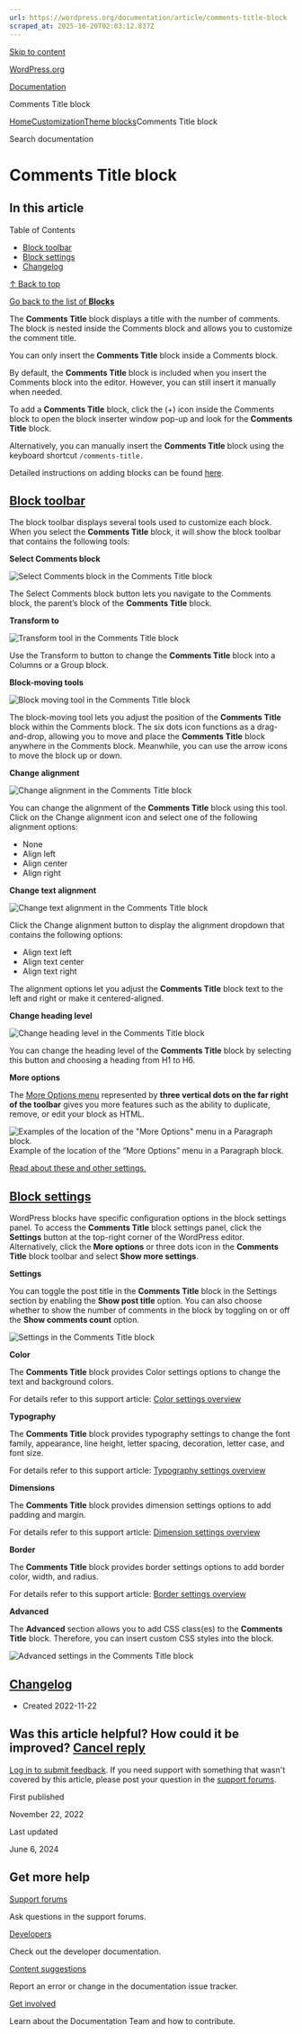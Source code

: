 ```yaml
---
url: https://wordpress.org/documentation/article/comments-title-block
scraped_at: 2025-10-20T02:03:12.837Z
---
```


[Skip to content](https://wordpress.org/documentation/article/comments-title-block/#wp--skip-link--target)

[WordPress.org](https://wordpress.org/)

[Documentation](https://wordpress.org/documentation)

Comments Title block

[Home](https://wordpress.org/documentation)[Customization](https://wordpress.org/documentation/customization/)[Theme blocks](https://wordpress.org/documentation/category/theme-blocks/)Comments Title block

Search documentation

# Comments Title block

## In this article

Table of Contents

- [Block toolbar](https://wordpress.org/documentation/article/comments-title-block/#block-toolbar)
- [Block settings](https://wordpress.org/documentation/article/comments-title-block/#block-settings)
- [Changelog](https://wordpress.org/documentation/article/comments-title-block/#changelog)

[↑ Back to top](https://wordpress.org/documentation/article/comments-title-block/#wp--skip-link--target)

[Go back to the list of **Blocks**](https://wordpress.org/documentation/article/blocks/)

The **Comments Title** block displays a title with the number of comments. The block is nested inside the Comments block and allows you to customize the comment title.

You can only insert the **Comments Title** block inside a Comments block.

By default, the **Comments Title** block is included when you insert the Comments block into the editor. However, you can still insert it manually when needed.

To add a **Comments Title** block, click the (+) icon inside the Comments block to open the block inserter window pop-up and look for the **Comments Title** block.

Alternatively, you can manually insert the **Comments Title** block using the keyboard shortcut `/comments-title.`

Detailed instructions on adding blocks can be found [here](https://wordpress.org/documentation/article/adding-a-new-block/).

## [Block toolbar](https://wordpress.org/documentation/article/comments-title-block/\#block-toolbar)

The block toolbar displays several tools used to customize each block. When you select the **Comments Title** block, it will show the block toolbar that contains the following tools:

**Select Comments block**

![Select Comments block in the Comments Title block](https://lh3.googleusercontent.com/bSSUWpinUMbrjP35BjPwc3dBvt_x6W8_vVx9m3MDQoWp-jgXsCHNabRuaewfsOT5KkDWvUT5rNLpdOdhgF9bqj_YTsyOr8C1vyMwAypzIEidL6rP25cXq9H41nmktJ0Q6nC2vb502OvLoQgQIfiFhT-SPaWeKG_OEMLVxg5kQuIO7ZOCIu-NGZd_15UxWQ)

The Select Comments block button lets you navigate to the Comments block, the parent’s block of the **Comments Title** block.

**Transform to**

![Transform tool in the Comments Title block](https://lh4.googleusercontent.com/mmzgKk2JFO60sZj6kFABH-XE-_IUC63DioAbgn-YMl1CajbLA-pXl_UCZBJjvsZFlirAhSTfL9G8uvuMpCTHh7gDMkp6fhQNE1jUTXbUxck9SqvkGj6YclQQZ1zQYTGRv2S1RSVrbBUOQoucPYfurd74AaIQWUp0PwnuYf5POWBeIK8bEJGjg9RtyuvhNg)

Use the Transform to button to change the **Comments Title** block into a Columns or a Group block.

**Block-moving tools**

![Block moving tool in the Comments Title block](https://lh6.googleusercontent.com/-rGJxTKBPVa3wPT4wis65FtoFHQ9_hHZmQILJC3Po3v0q6-XArf9OBD3nmCbXmC3FhVPvhurOnP1FfYokqoAHq8bByHlhLWgVuCm7eDfHadLa3q0PODjDMCGbwpd_gvWY1W6tgj0FwRE3HBvHCImg8igMixNT4MY6L4S_hmovfSnQ9Gs1EedfW3_earg5A)

The block-moving tool lets you adjust the position of the **Comments Title** block within the Comments block. The six dots icon functions as a drag-and-drop, allowing you to move and place the **Comments Title** block anywhere in the Comments block. Meanwhile, you can use the arrow icons to move the block up or down.

**Change alignment**

![Change alignment in the Comments Title block](https://lh4.googleusercontent.com/65Y581PNcDR7xk3hrbXYiRTNOokr-X7Ja50TlU1PS66VhNdZBrwWkbGwm2tT3_V3itPQR2C3ZuFS3ddt__OXH9LQtcfVeexSE4xMH6vD7jvcJZHhpBYxmpZCyJquj472sZbBEtaZjldxUquZZV2ZpGmQTS8OKZfH1ebMzj82CYrr_2Tq4wpQ8jk7pWleGA)

You can change the alignment of the **Comments Title** block using this tool. Click on the Change alignment icon and select one of the following alignment options:

- None
- Align left
- Align center
- Align right

**Change text alignment**

![Change text alignment in the Comments Title block](https://lh5.googleusercontent.com/3WxdvuurLZtC2VentpR9qY2QGfiGRy7HAbPLEQLlZL4YL32hpSR2o43rZ7ihER417-8ww32SKi9Qtcs-B0_jI7QtU0Uhn8gdYjOJmXf-xOeModGfL9u4Iy-gkAwCsYRfe982xzmTkH7DBkZ610WgcHGnknpzb7XaQxnVtX8l4X54gCmaJjziBIFK0MbNkg)

Click the Change alignment button to display the alignment dropdown that contains the following options:

- Align text left
- Align text center
- Align text right

The alignment options let you adjust the **Comments Title** block text to the left and right or make it centered-aligned.

**Change heading level**

![Change heading level in the Comments Title block](https://lh4.googleusercontent.com/-glw7xIHgIH2BKRlytoMlqRyS3pa36Z_9N08XWN9Td5gV9u3TEkpMFiss5KZnb3wuxOi_nTrj0CQ6iB5nh0BY_eoD_q7TlNs-0jg-dTsDvcOr-hfrX6ziq23NAHhA6_Cfx25gV_NLDGgdSf10ebeSOYlkSzvN1tpMqsmWokPUc60AfTcJFQpX-3VLlgpCQ)

You can change the heading level of the **Comments Title** block by selecting this button and choosing a heading from H1 to H6.

**More options**

The [More Options menu](https://wordpress.org/documentation/article/more-options) represented by **three vertical dots on the far right of the toolbar** gives you more features such as the ability to duplicate, remove, or edit your block as HTML.

![Examples of the location of the "More Options" menu in a Paragraph block. ](https://wordpress.org/documentation/files/2023/08/more-options-generic-6-3.png)Example of the location of the “More Options” menu in a Paragraph block.

[Read about these and other settings.](https://wordpress.org/documentation/article/more-options/)

## [Block settings](https://wordpress.org/documentation/article/comments-title-block/\#block-settings)

WordPress blocks have specific configuration options in the block settings panel. To access the **Comments Title** block settings panel, click the **Settings** button at the top-right corner of the WordPress editor. Alternatively, click the **More options** or three dots icon in the **Comments Title** block toolbar and select **Show more settings**.

**Settings**

You can toggle the post title in the **Comments Title** block in the Settings section by enabling the **Show post title** option. You can also choose whether to show the number of comments in the block by toggling on or off the **Show comments count** option.

![Settings in the Comments Title block](https://lh4.googleusercontent.com/6T30I-xUS2TqZ8K3GnvsEsESVr-Ttp6vpeByk_bn_MKQS_VxgPsAl4DibhBkZxqI5-iMqc1NqpqSiVUEBRjfsXQEOSlseohq7hnsosAMD85__Ne1kHU_dqighAHWfZAYbMUcOzZkhvzKlYKa07fhuJVp9sgrRUBX1fQo1KFcZyRmFHZuGH3DOsad--njng)

**Color**

The **Comments Title** block provides Color settings options to change the text and background colors.

For details refer to this support article: [Color settings overview](https://wordpress.org/documentation/article/colors-settings-overview/)

**Typography**

The **Comments Title** block provides typography settings to change the font family, appearance, line height, letter spacing, decoration, letter case, and font size.

For details refer to this support article: [Typography settings overview](https://wordpress.org/documentation/article/typography-settings-overview/)

**Dimensions**

The **Comments Title** block provides dimension settings options to add padding and margin.

For details refer to this support article: [Dimension settings overview](https://wordpress.org/documentation/article/dimension-controls-overview/)

**Border**

The **Comments Title** block provides border settings options to add border color, width, and radius.

For details refer to this support article: [Border settings overview](https://wordpress.org/documentation/article/border-settings-overview/)

**Advanced**

The **Advanced** section allows you to add CSS class(es) to the **Comments Title** block. Therefore, you can insert custom CSS styles into the block.

![Advanced settings in the Comments Title block](https://lh4.googleusercontent.com/obGn_OV0VHaoVM6DN3tN4ez-ZLphYdY-yRw6yc4ljvu6IARxmGOt2EAf3ck95g_xBi0AZZ-_UXesGT1kePoasqg-s39s_pa926OtzkvAhbf_d2959P-8SYACGAaDqFXD9YsRcDU2ebkgvsC8IhAtia94NWsaw_KZXfDQpJMC0EcZ7UsmattxDVlalXKrNQ)

## [Changelog](https://wordpress.org/documentation/article/comments-title-block/\#changelog)

- Created 2022-11-22

## Was this article helpful? How could it be improved? [Cancel reply](https://wordpress.org/documentation/article/comments-title-block/\#respond)

[Log in to submit feedback](https://login.wordpress.org/?redirect_to=https%3A%2F%2Fwordpress.org%2Fdocumentation%2Farticle%2Fcomments-title-block%2F&locale=en_US). If you need support with something that wasn't covered by this article, please post your question in the [support forums](https://wordpress.org/support/forums/).

First published

November 22, 2022

Last updated

June 6, 2024

## Get more help

[Support forums](https://wordpress.org/support/forums/)

Ask questions in the support forums.

[Developers](https://developer.wordpress.org/)

Check out the developer documentation.

[Content suggestions](https://github.com/WordPress/Documentation-Issue-Tracker/issues)

Report an error or change in the documentation issue tracker.

[Get involved](https://make.wordpress.org/docs/)

Learn about the Documentation Team and how to contribute.